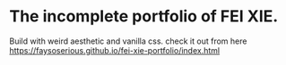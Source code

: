 # The incomplete portfolio of FEI XIE.

Build with weird aesthetic and vanilla css.
check it out from here https://faysoserious.github.io/fei-xie-portfolio/index.html
